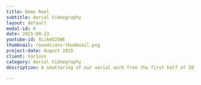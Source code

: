 ```yaml
---
title: Demo Reel
subtitle: Aerial Videography
layout: default
modal-id: 6
date: 2015-08-23
youtube-id: XLikmO25WE
thumbnail: roundicons-thumbnail.png
project-date: August 2015
client: Various
category: Aerial Videography
description: A smattering of our aerial work from the first half of 2015.

---
```

